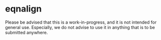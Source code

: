 # eqnalign

Please be advised that this is a work-in-progress, and it is not intended for
 general use.
Especially, we do not advise to use it in anything that is to be submitted
 anywhere.
